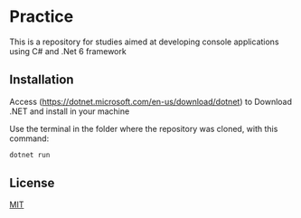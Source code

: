 # Practice

This is a repository for studies aimed at developing console applications using C# and .Net 6 framework

## Installation

Access (https://dotnet.microsoft.com/en-us/download/dotnet) to Download .NET and install in your machine

Use the terminal in the folder where the repository was cloned, with this command:

```bash
dotnet run
```

## License
[MIT](https://choosealicense.com/licenses/mit/)